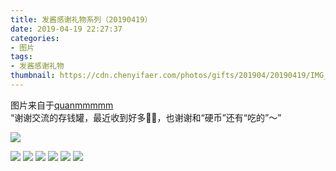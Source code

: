 ```yaml
---
title: 发酱感谢礼物系列（20190419）
date: 2019-04-19 22:27:37
categories:
- 图片
tags:
- 发酱感谢礼物
thumbnail: https://cdn.chenyifaer.com/photos/gifts/201904/20190419/IMG_5956.JPG
---
```


图片来自于<a href="https://weibo.com/p/1005051720171447" target="_blank">quanmmmmm</a><br/> “谢谢交流的存钱罐，最近收到好多🐷🐷，也谢谢和“硬币”还有“吃的”～” ​​​

![](https://cdn.chenyifaer.com/photos/gifts/201904/20190419/IMG_5956.JPG)

<!--more-->

![](https://cdn.chenyifaer.com/photos/gifts/201904/20190419/IMG_5957.JPG)
![](https://cdn.chenyifaer.com/photos/gifts/201904/20190419/IMG_5958.JPG)
![](https://cdn.chenyifaer.com/photos/gifts/201904/20190419/IMG_5959.JPG)
![](https://cdn.chenyifaer.com/photos/gifts/201904/20190419/IMG_5960.JPG)
![](https://cdn.chenyifaer.com/photos/gifts/201904/20190419/IMG_5961.JPG)
![](https://cdn.chenyifaer.com/photos/gifts/201904/20190419/IMG_5962.JPG)
